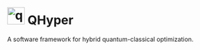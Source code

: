 # <img width="40" alt="qhyper_logo" src="https://user-images.githubusercontent.com/38388283/226841016-711112a8-09d1-4a83-8aab-6e305cb24edb.png" class="center"> QHyper
A software framework for hybrid quantum-classical optimization.
